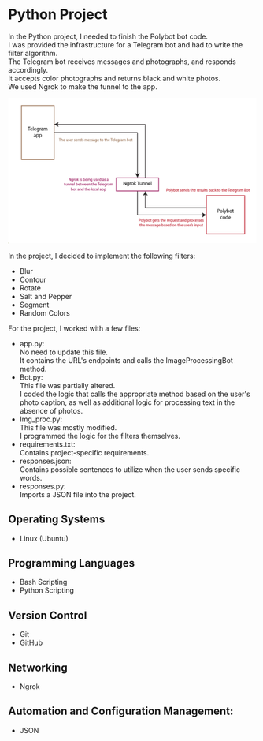 # Python Project

In the Python project, I needed to finish the Polybot bot code.  
I was provided the infrastructure for a Telegram bot and had to write the filter algorithm.  
The Telegram bot receives messages and photographs, and responds accordingly.   
It accepts color photographs and returns black and white photos.  
We used Ngrok to make the tunnel to the app.

![img.png](img.png)

In the project, I decided to implement the following filters:

- Blur 
- Contour 
- Rotate 
- Salt and Pepper 
- Segment 
- Random Colors   

For the project, I worked with a few files:  
- app.py:  
No need to update this file.  
It contains the URL's endpoints and calls the ImageProcessingBot method.  
- Bot.py:  
This file was partially altered.  
I coded the logic that calls the appropriate method based on the user's photo caption, as well as additional logic for processing text in the absence of photos.
- Img_proc.py:  
This file was mostly modified.  
I programmed the logic for the filters themselves.  
- requirements.txt:  
Contains project-specific requirements.  
- responses.json:  
Contains possible sentences to utilize when the user sends specific words.
- responses.py:  
Imports a JSON file into the project.

## Operating Systems
- Linux (Ubuntu)

## Programming Languages
- Bash Scripting  
- Python Scripting

## Version Control
- Git  
- GitHub

## Networking
- Ngrok
  
## Automation and Configuration Management:
- JSON